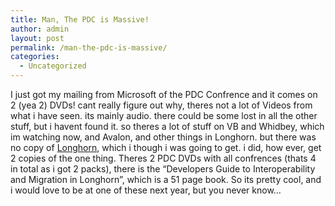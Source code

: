 ```yaml
---
title: Man, The PDC is Massive!
author: admin
layout: post
permalink: /man-the-pdc-is-massive/
categories:
  - Uncategorized
---
```

I just got my mailing from Microsoft of the PDC Confrence and it comes on 2 (yea 2) DVDs! cant really figure out why, theres not a lot of Videos from what i have seen. its mainly audio. there could be some lost in all the other stuff, but i havent found it. so theres a lot of stuff on VB and Whidbey, which im watching now, and Avalon, and other things in Longhorn. but there was no copy of [Longhorn][1], which i though i was going to get. i did, how ever, get 2 copies of the one thing. Theres 2 PDC DVDs with all confrences (thats 4 in total as i got 2 packs), there is the &#8220;Developers Guide to Interoperability and Migration in Longhorn&#8221;, which is a 51 page book. So its pretty cool, and i would love to be at one of these next year, but you never know&#8230;

 [1]: http://msdn.microsoft.com/longhorn